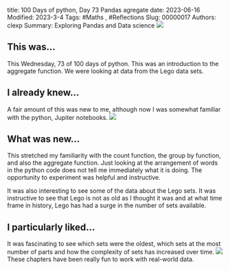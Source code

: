 title: 100 Days of python, Day 73 Pandas agregate
date: 2023-06-16
Modified: 2023-3-4
Tags: #Maths , #Reflections
Slug: 00000017
Authors: clexp
Summary: Exploring Pandas and Data science
<img  src='/images/Machine_Learning/day_72_graph1.png'>
## This was...
This Wednesday, 73 of 100 days of python. This was an introduction to the aggregate function. We were looking at data from the Lego data sets.
## I already knew...
A fair amount of this was new to me, although now I was somewhat familiar with the python, Jupiter notebooks.
<img  src='/images/Machine_Learning/day_73_lego_graph_one.png'>
## What was new...
This stretched my familiarity with the count function, the group by function, and also the aggregate function. Just looking at the arrangement of words in the python code does not tell me immediately what it is doing. The opportunity to experiment was helpful and instructive.

It was also interesting to see some of the data about the Lego sets. It was instructive to see that Lego is not as old as I thought it was and at what time frame in history, Lego has had a surge in the number of sets available.
## I particularly liked... 
It was fascinating to see which sets were the oldest, which sets at the most number of parts and how the complexity of sets has increased over time.
<img  src='/images/Machine_Learning/day_73_bar_chart.png'>
These chapters have been really fun to work with real-world data.